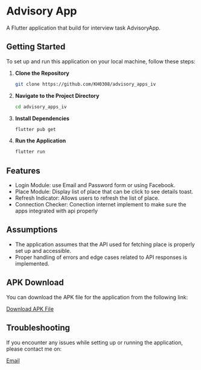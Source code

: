 # Advisory App

A Flutter application that build for interview task AdvisoryApp.

## Getting Started

To set up and run this application on your local machine, follow these steps:

1. **Clone the Repository**

   ```bash
   git clone https://github.com/KH0308/advisory_apps_iv

   ```

2. **Navigate to the Project Directory**

   ```bash
   cd advisory_apps_iv

   ```

3. **Install Dependencies**

   ```bash
   flutter pub get

   ```

4. **Run the Application**

   ```bash
   flutter run

   ```

## Features

- Login Module: use Email and Password form or using Facebook.
- Place Module: Display list of place that can be click to see details toast.
- Refresh Indicator: Allows users to refresh the list of place.
- Connection Checker: Conection internet implement to make sure the apps integrated with api properly

## Assumptions

- The application assumes that the API used for fetching place is properly set up and accessible.
- Proper handling of errors and edge cases related to API responses is implemented.

## APK Download

You can download the APK file for the application from the following link:

[Download APK File](https://drive.google.com/drive/folders/1AnwggVEF4IqyxHysxpUt5udj_lGR2sEb?usp=sharing)

## Troubleshooting

If you encounter any issues while setting up or running the application, please contact me on:

[Email](khairulikwan262@gmail.com)
